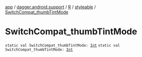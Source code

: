 [app](../../../index.md) / [dagger.android.support](../../index.md) / [R](../index.md) / [styleable](index.md) / [SwitchCompat_thumbTintMode](./-switch-compat_thumb-tint-mode.md)

# SwitchCompat_thumbTintMode

`static val SwitchCompat_thumbTintMode: `[`Int`](https://kotlinlang.org/api/latest/jvm/stdlib/kotlin/-int/index.html)
`static val SwitchCompat_thumbTintMode: `[`Int`](https://kotlinlang.org/api/latest/jvm/stdlib/kotlin/-int/index.html)